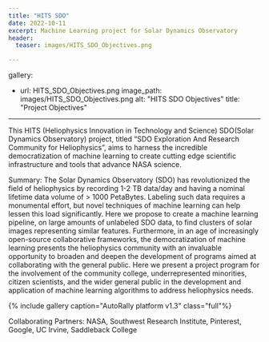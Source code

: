 ```yaml
---
title: "HITS SDO"
date: 2022-10-11
excerpt: Machine Learning project for Solar Dynamics Observatory
header:
  teaser: images/HITS_SDO_Objectives.png

---
```


gallery:
  - url: HITS_SDO_Objectives.png
    image_path: images/HITS_SDO_Objectives.png
    alt: "HITS SDO Objectives"
    title: "Project Objectives"
---

<!-- ![im]({{ site.url }}{{ site.baseurl }}/images/HITS_SDO_Objectives.png) -->



This HITS (Heliophysics Innovation in Technology and Science) SDO(Solar Dynamics Observatory) project, titled “SDO Exploration And Research Community for Heliophysics”, aims to harness the incredible democratization of machine learning to create cutting edge scientific infrastructure and tools that advance NASA science.

Summary:
The Solar Dynamics Observatory (SDO) has revolutionized the field of heliophysics by recording 1-2 TB data/day and having a nominal lifetime data volume of > 1000 PetaBytes. Labeling such data requires a monumental effort, but novel techniques of machine learning can help lessen this load significantly. Here we propose to create a machine learning pipeline, on large amounts of unlabeled SDO data, to find clusters of solar images representing similar features. Furthermore, in an age of increasingly open-source collaborative frameworks, the democratization of machine learning presents the heliophysics community with an invaluable opportunity to broaden and deepen the development of programs aimed at collaborating with the general public. Here we present a project program for the involvement of the community college, underrepresented minorities, citizen scientists, and the wider general public in the development and application of machine learning algorithms to address heliophysics needs.

{% include gallery caption="AutoRally platform v1.3" class="full"%}

Collaborating Partners: NASA, Southwest Research Institute, Pinterest, Google, UC Irvine, Saddleback College